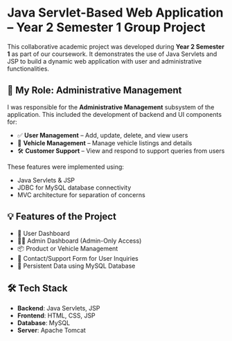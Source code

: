 # Java Servlet-Based Web Application – Year 2 Semester 1 Group Project

This collaborative academic project was developed during **Year 2 Semester 1** as part of our coursework. It demonstrates the use of Java Servlets and JSP to build a dynamic web application with user and administrative functionalities.

## 📌 My Role: Administrative Management

I was responsible for the **Administrative Management** subsystem of the application. This included the development of backend and UI components for:
- ✅ **User Management** – Add, update, delete, and view users
- 🚗 **Vehicle Management** – Manage vehicle listings and details
- 🛠️ **Customer Support** – View and respond to support queries from users

These features were implemented using:
- Java Servlets & JSP
- JDBC for MySQL database connectivity
- MVC architecture for separation of concerns

## 💡 Features of the Project
- 👥 User Dashboard
- 🧑‍💼 Admin Dashboard (Admin-Only Access)
- 📦 Product or Vehicle Management
- 📨 Contact/Support Form for User Inquiries
- 💾 Persistent Data using MySQL Database

## 🛠️ Tech Stack
- **Backend**: Java Servlets, JSP
- **Frontend**: HTML, CSS, JSP
- **Database**: MySQL
- **Server**: Apache Tomcat
